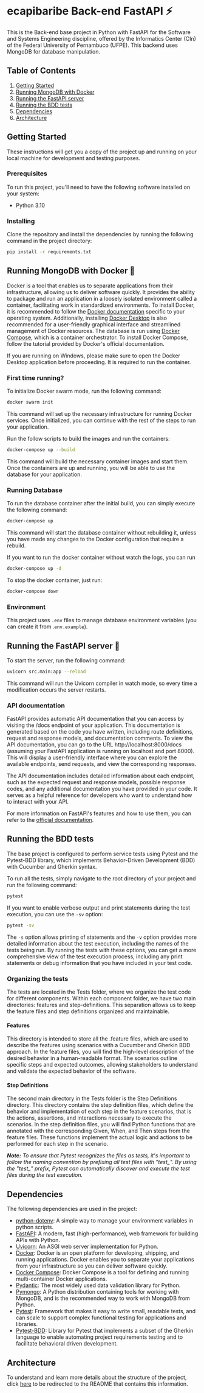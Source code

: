 # ecapibaribe Back-end FastAPI ⚡️

This is the Back-end base project in Python with FastAPI for the Software and Systems Engineering discipline, offered by the Informatics Center (CIn) of the Federal University of Pernambuco (UFPE). This backend uses MongoDB for database manipulation.

## Table of Contents

1. [Getting Started](#getting-started)
2. [Running MongoDB with Docker](#running-mongodb-with-docker-🐳)
3. [Running the FastAPI server](#running-the-fastapi-server-🦄)
4. [Running the BDD tests](#running-the-bdd-tests)
5. [Dependencies](#dependencies)
6. [Architecture](#architecture)

## Getting Started

These instructions will get you a copy of the project up and running on your local machine for development and testing purposes.

### Prerequisites

To run this project, you'll need to have the following software installed on your system:

- Python 3.10

### Installing

Clone the repository and install the dependencies by running the following command in the project directory:

```sh
pip install -r requirements.txt
```

## Running MongoDB with Docker 🐳

Docker is a tool that enables us to separate applications from their infrastructure, allowing us to deliver software quickly. It provides the ability to package and run an application in a loosely isolated environment called a container, facilitating work in standardized environments. To install Docker, it is recommended to follow the [Docker documentation](https://docs.docker.com/engine/install/) specific to your operating system. Additionally, installing [Docker Desktop](https://www.docker.com/products/docker-desktop/) is also recommended for a user-friendly graphical interface and streamlined management of Docker resources. The database is run using [Docker Compose](https://docs.docker.com/compose/install/), which is a container orchestrator. To install Docker Compose, follow the tutorial provided by Docker's official documentation. 

If you are running on Windows, please make sure to open the Docker Desktop application before proceeding. It is required to run the container.

### First time running?

To initialize Docker swarm mode, run the following command:
```sh
docker swarm init
```

This command will set up the necessary infrastructure for running Docker services. Once initialized, you can continue with the rest of the steps to run your application.

Run the follow scripts to build the images and run the containers:

```sh
docker-compose up --build
```

This command will build the necessary container images and start them. Once the containers are up and running, you will be able to use the database for your application.

### Running Database

To run the database container after the initial build, you can simply execute the following command:

```sh
docker-compose up
```

This command will start the database container without rebuilding it, unless you have made any changes to the Docker configuration that require a rebuild.

If you want to run the docker container without watch the logs, you can run 

```sh
docker-compose up -d
```

To stop the docker container, just run:

```sh
docker-compose down
```

### Environment

This project uses `.env` files to manage database environment variables (you can create it from .`env.example`).

## Running the FastAPI server 🦄

To start the server, run the following command:

```sh
uvicorn src.main:app --reload
```

This command will run the Uvicorn compiler in watch mode, so every time a modification occurs the server restarts.

### API documentation

FastAPI provides automatic API documentation that you can access by visiting the /docs endpoint of your application. This documentation is generated based on the code you have written, including route definitions, request and response models, and documentation comments. To view the API documentation, you can go to the URL http://localhost:8000/docs (assuming your FastAPI application is running on localhost and port 8000). This will display a user-friendly interface where you can explore the available endpoints, send requests, and view the corresponding responses. 

The API documentation includes detailed information about each endpoint, such as the expected request and response models, possible response codes, and any additional documentation you have provided in your code. It serves as a helpful reference for developers who want to understand how to interact with your API.

For more information on FastAPI's features and how to use them, you can refer to the [official documentation](https://fastapi.tiangolo.com/features/).

## Running the BDD tests

The base project is configured to perform service tests using Pytest and the Pytest-BDD library, which implements Behavior-Driven Development (BDD) with Cucumber and Gherkin syntax.

To run all the tests, simply navigate to the root directory of your project and run the following command:

```sh
pytest 
```

If you want to enable verbose output and print statements during the test execution, you can use the ```-sv``` option:
```sh
pytest -sv
```

The ```-s``` option allows printing of statements and the ```-v``` option provides more detailed information about the test execution, including the names of the tests being run. By running the tests with these options, you can get a more comprehensive view of the test execution process, including any print statements or debug information that you have included in your test code.

### Organizing the tests

The tests are located in the Tests folder, where we organize the test code for different components. Within each component folder, we have two main directories: features and step-definitions. This separation allows us to keep the feature files and step definitions organized and maintainable.

#### Features

This directory is intended to store all the .feature files, which are used to describe the features using scenarios with a Cucumber and Gherkin BDD approach. In the feature files, you will find the high-level description of the desired behavior in a human-readable format. The scenarios outline specific steps and expected outcomes, allowing stakeholders to understand and validate the expected behavior of the software.

#### Step Definitions

The second main directory in the Tests folder is the Step Definitions directory. This directory contains the step definition files, which define the behavior and implementation of each step in the feature scenarios, that is the actions, assertions, and interactions necessary to execute the scenarios. In the step definition files, you will find Python functions that are annotated with the corresponding Given, When, and Then steps from the feature files. These functions implement the actual logic and actions to be performed for each step in the scenario.

***Note:*** *To ensure that Pytest recognizes the files as tests, it's important to follow the naming convention by prefixing all test files with "test_". By using the "test_" prefix, Pytest can automatically discover and execute the test files during the test execution.*


## Dependencies

The following dependencies are used in the project:

- [python-dotenv](https://pypi.org/project/python-dotenv/): A simple way to manage your environment variables in python scripts.
- [FastAPI](https://fastapi.tiangolo.com/): A modern, fast (high-performance), web framework for building APIs with Python.
- [Uvicorn](https://www.uvicorn.org/): An ASGI web server implementation for Python.
- [Docker](https://docs.docker.com/get-started/overview/): Docker is an open platform for developing, shipping, and running applications. Docker enables you to separate your applications from your infrastructure so you can deliver software quickly.
- [Docker Compose](https://docs.docker.com/compose/): Docker Compose is a tool for defining and running multi-container Docker applications.
- [Pydantic](https://docs.pydantic.dev/latest/): The most widely used data validation library for Python.
- [Pymongo](https://pymongo.readthedocs.io/en/stable/tutorial.html): A Python distribution containing tools for working with MongoDB, and is the recommended way to work with MongoDB from Python.
- [Pytest](https://docs.pytest.org/en/7.4.x/): Framework that makes it easy to write small, readable tests, and can scale to support complex functional testing for applications and libraries.
- [Pytest-BDD](https://pypi.org/project/pytest-bdd/): Library for Pytest that implements a subset of the Gherkin language to enable automating project requirements testing and to facilitate behavioral driven development.
## Architecture

To understand and learn more details about the structure of the project, click [here](./docs/architecture-pattern.md) to be redirected to the README that contains this information.


